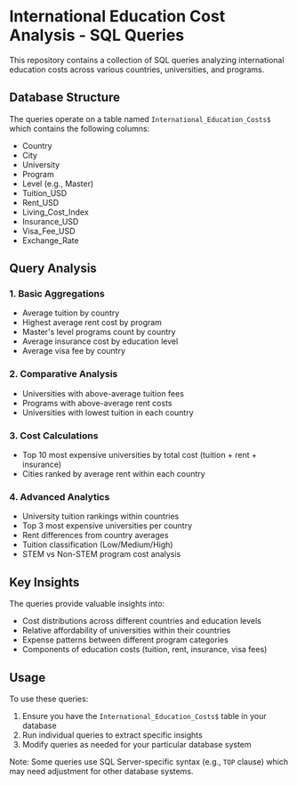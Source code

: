 # International Education Cost Analysis - SQL Queries

This repository contains a collection of SQL queries analyzing international education costs across various countries, universities, and programs.

## Database Structure
The queries operate on a table named `International_Education_Costs$` which contains the following columns:
- Country
- City
- University
- Program
- Level (e.g., Master)
- Tuition_USD
- Rent_USD
- Living_Cost_Index
- Insurance_USD
- Visa_Fee_USD
- Exchange_Rate

## Query Analysis

### 1. Basic Aggregations
- Average tuition by country
- Highest average rent cost by program
- Master's level programs count by country
- Average insurance cost by education level
- Average visa fee by country

### 2. Comparative Analysis
- Universities with above-average tuition fees
- Programs with above-average rent costs
- Universities with lowest tuition in each country

### 3. Cost Calculations
- Top 10 most expensive universities by total cost (tuition + rent + insurance)
- Cities ranked by average rent within each country

### 4. Advanced Analytics
- University tuition rankings within countries
- Top 3 most expensive universities per country
- Rent differences from country averages
- Tuition classification (Low/Medium/High)
- STEM vs Non-STEM program cost analysis

## Key Insights
The queries provide valuable insights into:
- Cost distributions across different countries and education levels
- Relative affordability of universities within their countries
- Expense patterns between different program categories
- Components of education costs (tuition, rent, insurance, visa fees)

## Usage
To use these queries:
1. Ensure you have the `International_Education_Costs$` table in your database
2. Run individual queries to extract specific insights
3. Modify queries as needed for your particular database system

Note: Some queries use SQL Server-specific syntax (e.g., `TOP` clause) which may need adjustment for other database systems.
